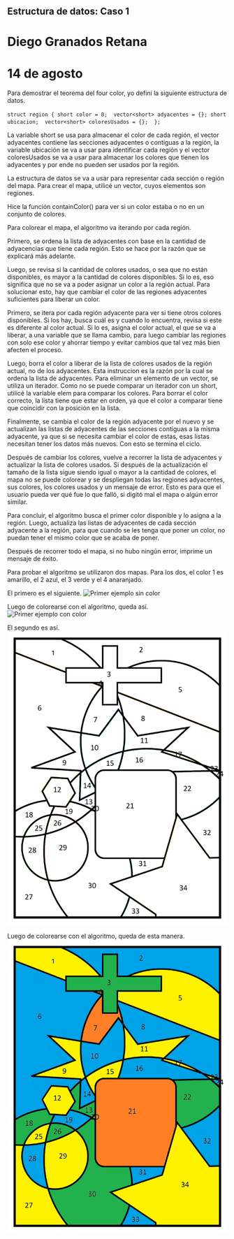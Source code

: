 ## Estructura de datos: Caso 1
# Diego Granados Retana
# 14 de agosto

Para demostrar el teorema del four color, yo definí la siguiente estructura de datos.

`struct region {
    short color = 0; 
    vector<short> adyacentes = {};
    short ubicacion; 
    vector<short> coloresUsados = {}; 
};
`

La variable short se usa para almacenar el color de cada región, el vector adyacentes contiene las secciones adyacentes o contiguas a la región, la variable ubicación se va a usar para identificar cada región y el vector coloresUsados se va a usar para almacenar los colores que tienen los adyacentes y por ende no pueden ser usados por la región.

La estructura de datos se va a usar para representar cada sección o región del mapa. Para crear el mapa, utilicé un vector, cuyos elementos son regiones.

Hice la función containColor() para ver si un color estaba o no en un conjunto de colores.

Para colorear el mapa, el algoritmo va iterando por cada región.

Primero, se ordena la lista de adyacentes con base en la cantidad de adyacencias que tiene cada región. Esto se hace por la razón que se explicará más adelante.

Luego, se revisa si la cantidad de colores usados, o sea que no están disponibles, es mayor a la cantidad de colores disponibles. Si lo es, eso significa que no se va a poder asignar un color a la región actual. Para solucionar esto, hay que cambiar el color de las regiones adyacentes suficientes para liberar un color.

Primero, se itera por cada región adyacente para ver si tiene otros colores disponibles. Si los hay, busca cuál es y cuando lo encuentra, revisa si este es diferente al color actual. Si lo es, asigna el color actual, el que se va a liberar, a una variable que se llama cambio, para luego cambiar las regiones con solo ese color y ahorrar tiempo y evitar cambios que tal vez más bien afecten el proceso. 

Luego, borra el color a liberar de la lista de colores usados de la región actual, no de los adyacentes. Esta instruccion es la razón por la cual se ordena la lista de adyacentes. Para eliminar un elemento de un vector, se utiliza un iterador. Como no se puede comparar un iterador con un short, utilicé la variable elem para comparar los colores. Para borrar el color correcto, la lista tiene que estar en orden, ya que el color a comparar tiene que coincidir con la posición en la lista. 

Finalmente, se cambia el color de la región adyacente por el nuevo y se actualizan las listas de adyacentes de las secciones contiguas a la misma adyacente, ya que si se necesita cambiar el color de estas, esas listas necesitan tener los datos más nuevos. Con esto se termina el ciclo.

Después de cambiar los colores, vuelve a recorrer la lista de adyacentes y actualizar la lista de colores usados. Si después de la actualización el tamaño de la lista sigue siendo igual o mayor a la cantidad de colores, el mapa no se puede colorear y se despliegan todas las regiones adyacentes, sus colores, los colores usados y un mensaje de error. Esto es para que el usuario pueda ver qué fue lo que falló, si digitó mal el mapa o algún error similar.

Para concluir, el algoritmo busca el primer color disponible y lo asigna a la región. Luego, actualiza las listas de adyacentes de cada sección adyacente a la región, para que cuando se les tenga que poner un color, no puedan tener el mismo color que se acaba de poner.

Después de recorrer todo el mapa, si no hubo ningún error, imprime un mensaje de éxito.

Para probar el algoritmo se utilizaron dos mapas. Para los dos, el color 1 es amarillo, el 2 azul, el 3 verde y el 4 anaranjado. 

El primero es el siguiente.
![Primer ejemplo sin color](fourcolour2.png)

Luego de colorearse con el algoritmo, queda así.
![Primer ejemplo con color](fourcolour2_pintado.png)

El segundo es así.
![Segundo ejemplo sin color](Four_Colour_1.png)

Luego de colorearse con el algoritmo, queda de esta manera.
![Segundo ejemplo con color](Four_Colour_1_pintado.png)




